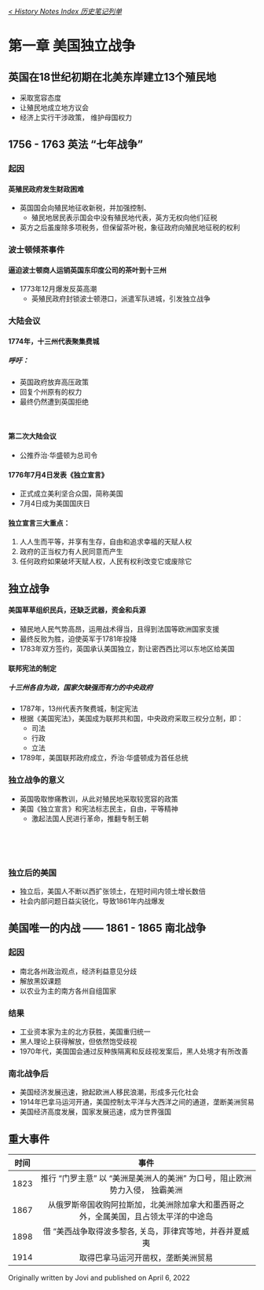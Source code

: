 ###### [< History Notes Index 历史笔记列单](https://jcjovi.github.io/subjects/historyhome)
# 第一章 美国独立战争

## 英国在18世纪初期在北美东岸建立13个殖民地
 - 采取宽容态度
 - 让殖民地成立地方议会
 - 经济上实行干涉政策， 维护母国权力

## 1756 - 1763 英法 “七年战争”
### 起因
#### 英殖民政府发生财政困难
- 英国国会向殖民地征收新税，并加强控制、
  - 殖民地居民表示国会中没有殖民地代表，英方无权向他们征税
- 英方之后虽废除多项税务，但保留茶叶税，象征政府向殖民地征税的权利
 
### 波士顿倾茶事件
#### 逼迫波士顿商人运销英国东印度公司的茶叶到十三州
- 1773年12月爆发反英高潮
  - 英殖民政府封锁波士顿港口，派遣军队进城，引发独立战争

### 大陆会议
#### 1774年，十三州代表聚集费城
##### 呼吁：
  - 英国政府放弃高压政策
  - 回复个州原有的权力
  - 最终仍然遭到英国拒绝

<br>

#### 第二次大陆会议
- 公推乔治·华盛顿为总司令
#### 1776年7月4日发表《独立宣言》
- 正式成立美利坚合众国，简称美国
- 7月4日成为美国国庆日

#### 独立宣言三大重点：
1. 人人生而平等，并享有生存，自由和追求幸福的天赋人权
2. 政府的正当权力有人民同意而产生
3. 任何政府如果破坏天赋人权，人民有权利改变它或废除它

## 独立战争
#### 美国草草组织民兵，还缺乏武器，资金和兵源
  - 殖民地人民气势高昂，运用战术得当，且得到法国等欧洲国家支援
  - 最终反败为胜，迫使英军于1781年投降
  - 1783年双方签约，英国承认美国独立，割让密西西比河以东地区给美国

#### 联邦宪法的制定
##### 十三州各自为政，国家欠缺强而有力的中央政府
- 1787年，13州代表齐聚费城，制定宪法
- 根据《美国宪法》，美国成为联邦共和国，中央政府采取三权分立制，即：
  - 司法
  - 行政
  - 立法
- 1789年，美国联邦政府成立，乔治·华盛顿成为首任总统

### 独立战争的意义
- 英国吸取惨痛教训，从此对殖民地采取较宽容的政策
- 美国《独立宣言》和宪法标志民主，自由，平等精神
  - 激起法国人民进行革命，推翻专制王朝

<br>
<br>
<br>

### 独立后的美国
- 独立后，美国人不断以西扩张领土，在短时间内领土增长数倍
- 社会内部问题日益尖锐化，导致1861年内战爆发

## 美国唯一的内战 —— 1861 - 1865 南北战争
### 起因
- 南北各州政治观点，经济利益意见分歧
- 解放黑奴课题
- 以农业为主的南方各州自组国家

### 结果
- 工业资本家为主的北方获胜，美国重归统一
- 黑人理论上获得解放，但依然饱受歧视
- 1970年代，美国国会通过反种族隔离和反歧视发案后，黑人处境才有所改善

### 南北战争后
- 美国经济发展迅速，掀起欧洲人移民浪潮，形成多元化社会
- 1914年巴拿马运河开通，美国控制太平洋与大西洋之间的通道，垄断美洲贸易
- 美国经济高度发展，国家发展迅速，成为世界强国

## 重大事件
| 时间 | 事件 |
| :-------: | :-------: |
| 1823 | 推行 “门罗主意” 以 “美洲是美洲人的美洲” 为口号，阻止欧洲势力入侵， 独霸美洲 |
| 1867 | 从俄罗斯帝国收购阿拉斯加，北美洲除加拿大和墨西哥之外，全属美国，且占领太平洋的中途岛 |
| 1898 | 借 “美西战争取得波多黎各, 关岛，菲律宾等地，并吞并夏威夷 |
| 1914 | 取得巴拿马运河开凿权，垄断美洲贸易 |

Originally written by Jovi and published on April 6, 2022
